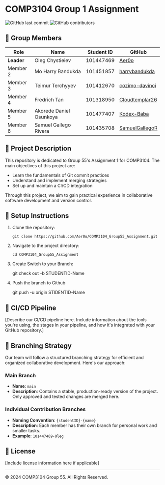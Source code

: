 # COMP3104 Group 1 Assignment

![GitHub last commit](https://img.shields.io/github/last-commit/Aer0o/COMP3104_Group55_Assignment)
![GitHub contributors](https://img.shields.io/github/contributors/Aer0o/COMP3104_Group55_Assignment)

## 👥 Group Members

| Role | Name                    | Student ID | GitHub                                                |
|------|-------------------------|------------|-------------------------------------------------------|
| **Leader** | Oleg Chystieiev         | 101447469  | [Aer0o](https://github.com/Aer0o)                   |
| Member 2 | Mo Harry Bandukda       | 101451857  | [harrybandukda](https://github.com/harrybandukda)     |
| Member 3 | Teimur Terchyyev        | 101412670  | [cozimo-davinci](https://github.com/cozimo-davinci)   |
| Member 4 | Fredrich Tan            | 101318950  | [Cloudtemplar26](https://github.com/Cloudtemplar2615) |
| Member 5 | Akorede Daniel Osunkoya | 101477407  | [Kodex-Baba](https://github.com/Kodex-Baba)           |
| Member 6 | Samuel Gallego Rivera   | 101435708  | [SamuelGallegoR](https://github.com/SamuelGallegoR)   |

## 📝 Project Description

This repository is dedicated to Group 55's Assignment 1 for COMP3104. The main objectives of this project are:

- Learn the fundamentals of Git commit practices
- Understand and implement merging strategies
- Set up and maintain a CI/CD integration

Through this project, we aim to gain practical experience in collaborative software development and version control.

## 🚀 Setup Instructions

1. Clone the repository:
   ```
   git clone https://github.com/Aer0o/COMP3104_Group55_Assignment.git
   ```
2. Navigate to the project directory:
   ```
   cd COMP3104_Group55_Assignment
   ```
3. Create Switch to your Branch:
   
   git check out -b STUDENTID-Name
4. Push the branch to Github

   git push -u origin STIDENTID-Name

## 🔄 CI/CD Pipeline

[Describe our CI/CD pipeline here. Include information about the tools you're using, the stages in your pipeline, and how it's integrated with your GitHub repository.]

## 🌿 Branching Strategy

Our team will follow a structured branching strategy for efficient and organized collaborative development. Here's our approach:

### Main Branch
- **Name**: `main`
- **Description**: Contains a stable, production-ready version of the project. Only approved and tested changes are merged here.

### Individual Contribution Branches
- **Naming Convention**: `{studentID}-{name}`
- **Description**: Each member has their own branch for personal work and smaller tasks.
- **Example**: `101447469-Oleg`

## 📄 License

[Include license information here if applicable]

---

© 2024 COMP3104 Group 55. All Rights Reserved.

